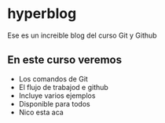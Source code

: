 # hyperblog
Ese es un increible blog del curso Git y Github

## En este curso veremos
* Los comandos de Git
* El flujo de trabajod e github
* Incluye varios ejemplos
* Disponible para todos
* Nico esta aca
